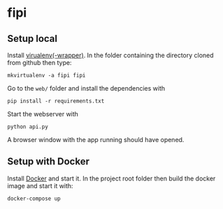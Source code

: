 # fipi

## Setup local 

Install [virualenv(-wrapper)](https://virtualenvwrapper.readthedocs.org/en/latest/).
In the folder containing the directory cloned from github then type:

    mkvirtualenv -a fipi fipi

Go to the `web/` folder and  install the dependencies with

    pip install -r requirements.txt

Start the webserver with 
    
    python api.py

A browser window with the app running should have opened. 

## Setup with Docker

Install [Docker](https://docs.docker.com/engine/installation/) and start it. 
In the project root folder then build the docker image and start it with:

    docker-compose up

